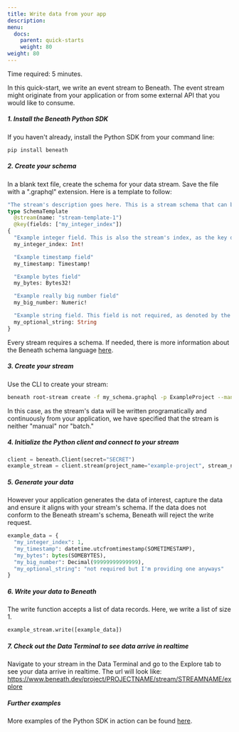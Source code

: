```yaml
---
title: Write data from your app
description:
menu:
  docs:
    parent: quick-starts
    weight: 80
weight: 80
---
```


Time required: 5 minutes.

In this quick-start, we write an event stream to Beneath. The event stream might originate from your application or from some external API that you would like to consume.

##### 1. Install the Beneath Python SDK
If you haven't already, install the Python SDK from your command line:
```bash
pip install beneath
```

##### 2. Create your schema
In a blank text file, create the schema for your data stream. Save the file with a ".graphql" extension. Here is a template to follow:

```graphql
"The stream's description goes here. This is a stream schema that can be used as a template."
type SchemaTemplate
  @stream(name: "stream-template-1")
  @key(fields: ["my_integer_index"])
{
  "Example integer field. This is also the stream's index, as the key defines above."
  my_integer_index: Int!

  "Example timestamp field"
  my_timestamp: Timestamp!

  "Example bytes field"
  my_bytes: Bytes32!

  "Example really big number field"
  my_big_number: Numeric!

  "Example string field. This field is not required, as denoted by the lack of exclamation point."
  my_optional_string: String
}
```
Every stream requires a schema. If needed, there is more information about the Beneath schema language [here](/docs/schema-language).

##### 3. Create your stream
Use the CLI to create your stream:

```bash
beneath root-stream create -f my_schema.graphql -p ExampleProject --manual false --batch false 
```
In this case, as the stream's data will be written programatically and continuously from your application, we have specified that the stream is neither "manual" nor "batch."

##### 4. Initialize the Python client and connect to your stream
```python
client = beneath.Client(secret="SECRET")
example_stream = client.stream(project_name="example-project", stream_name="example-stream-1")
```

##### 5. Generate your data
However your application generates the data of interest, capture the data and ensure it aligns with your stream's schema. If the data does not conform to the Beneath stream's schema, Beneath will reject the write request.

```python
example_data = {
  "my_integer_index": 1,
  "my_timestamp": datetime.utcfromtimestamp(SOMETIMESTAMP),
  "my_bytes": bytes(SOMEBYTES),
  "my_big_number": Decimal(99999999999999),
  "my_optional_string": "not required but I'm providing one anyways"
}
```

##### 6. Write your data to Beneath
The write function accepts a list of data records. Here, we write a list of size 1.

```python
example_stream.write([example_data])
```

##### 7. Check out the Data Terminal to see data arrive in realtime 
Navigate to your stream in the Data Terminal and go to the Explore tab to see your data arrive in realtime. The url will look like: https://www.beneath.dev/project/PROJECTNAME/stream/STREAMNAME/explore

##### Further examples
More examples of the Python SDK in action can be found <a href="https://gitlab.com/_beneath/beneath-core/-/tree/master/clients%2Fpython%2Fexamples" class="link">here</a>.
